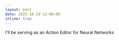 ```yaml
---
layout: post
date: 2025-10-29 12:00:00
inline: true
---
```


I'll be serving as an Action Editor for Neural Networks

